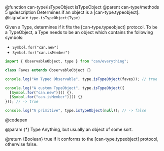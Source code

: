 @function can-type/isTypeObject isTypeObject
@parent can-type/methods 5
@description Determines if an object is a [can-type.typeobject].
@signature `type.isTypeObject(Type)`

  Given a Type, determines if it fits the [can-type.typeobject] protocol. To be a TypeObject, a Type needs to be an object which contains the following symbols:

  * `Symbol.for("can.new")`
  * `Symbol.for("can.isMember")`

  ```js
  import { ObservableObject, type } from "can/everything";

  class Faves extends ObservableObject {}

  console.log("An Typed Observable", type.isTypeObject(faves)); // true

  console.log("A custom TypeObject", type.isTypeObject({
    [Symbol.for("can.new")]() {},
    [Symbol.for("can.isMember")]() {}
  })); // -> true

  console.log("A primitive", type.isTypeObject(null)); // -> false
  ```
  @codepen

  @param {*} Type Anything, but usually an object of some sort.

  @return {Boolean} true if it conforms to the [can-type.typeobject] protocol, otherwise false.
